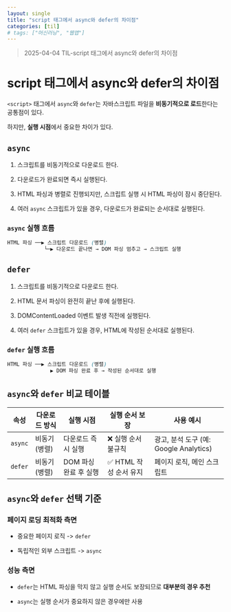 ```yaml
---
layout: single
title: "script 태그에서 async와 defer의 차이점"
categories: [til]
# tags: ["머신러닝", "웹앱"]
---
```


> 2025-04-04 TIL-script 태그에서 async와 defer의 차이점

# script 태그에서 async와 defer의 차이점

`<script>` 태그에서 `async`와 `defer`는 자바스크립트 파일을 **비동기적으로 로드**한다는 공통점이 있다.

하지만, **실행 시점**에서 중요한 차이가 있다.

## `async`

1. 스크립트를 비동기적으로 다운로드 한다.

2. 다운로드가 완료되면 즉시 실행된다.

3. HTML 파싱과 병렬로 진행되지만, 스크립트 실행 시 HTML 파싱이 잠시 중단된다.

4. 여러 `async` 스크립트가 있을 경우, 다운로드가 완료되는 순서대로 실행된다.

### `async` 실행 흐름

```css
HTML 파싱 ──▶ 스크립트 다운로드 (병렬)
            └─▶ 다운로드 끝나면 → DOM 파싱 멈추고 → 스크립트 실행
```

## `defer`

1. 스크립트를 비동기적으로 다운로드 한다.

2. HTML 문서 파싱이 완전히 끝난 후에 실행된다.

3. DOMContentLoaded 이벤트 발생 직전에 실행된다.

4. 여러 `defer` 스크립트가 있을 경우, HTML에 작성된 순서대로 실행된다.

### `defer` 실행 흐름

```css
HTML 파싱 ──▶ 스크립트 다운로드 (병렬)
              ▶ DOM 파싱 완료 후 → 작성된 순서대로 실행
```

## `async`와 `defer` 비교 테이블

| 속성    | 다운로드 방식 | 실행 시점             | 실행 순서 보장         | 사용 예시                              |
| ------- | ------------- | --------------------- | ---------------------- | -------------------------------------- |
| `async` | 비동기 (병렬) | 다운로드 즉시 실행    | ❌ 실행 순서 불규칙    | 광고, 분석 도구 (예: Google Analytics) |
| `defer` | 비동기 (병렬) | DOM 파싱 완료 후 실행 | ✅ HTML 작성 순서 유지 | 페이지 로직, 메인 스크립트             |

## `async`와 `defer` 선택 기준

### 페이지 로딩 최적화 측면

- 중요한 페이지 로직 -> `defer`

- 독립적인 외부 스크립트 -> `async`

### 성능 측면

- `defer`는 HTML 파싱을 막지 않고 실행 순서도 보장되므로 **대부분의 경우 추천**

- `async`는 실행 순서가 중요하지 않은 경우에만 사용

